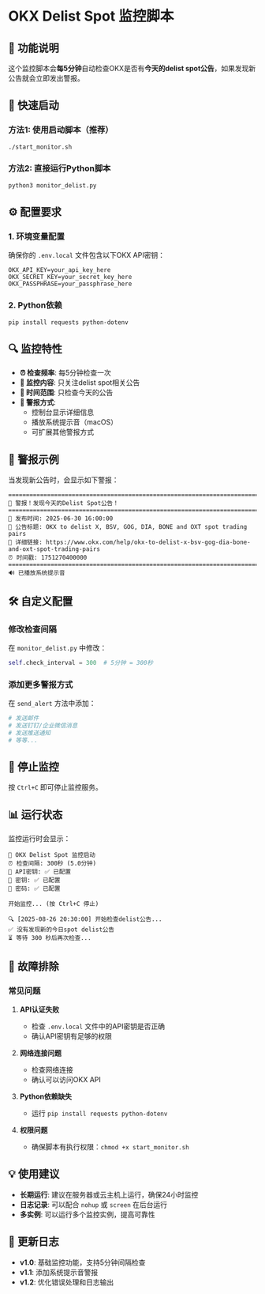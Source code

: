# OKX Delist Spot 监控脚本

## 🎯 功能说明

这个监控脚本会**每5分钟**自动检查OKX是否有**今天的delist spot公告**，如果发现新公告就会立即发出警报。

## 🚀 快速启动

### 方法1: 使用启动脚本（推荐）
```bash
./start_monitor.sh
```

### 方法2: 直接运行Python脚本
```bash
python3 monitor_delist.py
```

## ⚙️ 配置要求

### 1. 环境变量配置
确保你的 `.env.local` 文件包含以下OKX API密钥：
```env
OKX_API_KEY=your_api_key_here
OKX_SECRET_KEY=your_secret_key_here
OKX_PASSPHRASE=your_passphrase_here
```

### 2. Python依赖
```bash
pip install requests python-dotenv
```

## 🔍 监控特性

- **⏰ 检查频率**: 每5分钟检查一次
- **🎯 监控内容**: 只关注delist spot相关公告
- **📅 时间范围**: 只检查今天的公告
- **🚨 警报方式**: 
  - 控制台显示详细信息
  - 播放系统提示音（macOS）
  - 可扩展其他警报方式

## 📱 警报示例

当发现新公告时，会显示如下警报：

```
================================================================================
🚨 警报！发现今天的Delist Spot公告！
================================================================================
📅 发布时间: 2025-06-30 16:00:00
📢 公告标题: OKX to delist X, BSV, GOG, DIA, BONE and OXT spot trading pairs
🔗 详细链接: https://www.okx.com/help/okx-to-delist-x-bsv-gog-dia-bone-and-oxt-spot-trading-pairs
⏰ 时间戳: 1751270400000
================================================================================
🔊 已播放系统提示音
```

## 🛠️ 自定义配置

### 修改检查间隔
在 `monitor_delist.py` 中修改：
```python
self.check_interval = 300  # 5分钟 = 300秒
```

### 添加更多警报方式
在 `send_alert` 方法中添加：
```python
# 发送邮件
# 发送钉钉/企业微信消息
# 发送推送通知
# 等等...
```

## 🚫 停止监控

按 `Ctrl+C` 即可停止监控服务。

## 📊 运行状态

监控运行时会显示：
```
🚀 OKX Delist Spot 监控启动
⏰ 检查间隔: 300秒 (5.0分钟)
🔑 API密钥: ✅ 已配置
🔑 密钥: ✅ 已配置
🔑 密码: ✅ 已配置

开始监控... (按 Ctrl+C 停止)

🔍 [2025-08-26 20:30:00] 开始检查delist公告...
✅ 没有发现新的今日spot delist公告
⏳ 等待 300 秒后再次检查...
```

## 🔧 故障排除

### 常见问题

1. **API认证失败**
   - 检查 `.env.local` 文件中的API密钥是否正确
   - 确认API密钥有足够的权限

2. **网络连接问题**
   - 检查网络连接
   - 确认可以访问OKX API

3. **Python依赖缺失**
   - 运行 `pip install requests python-dotenv`

4. **权限问题**
   - 确保脚本有执行权限：`chmod +x start_monitor.sh`

## 💡 使用建议

- **长期运行**: 建议在服务器或云主机上运行，确保24小时监控
- **日志记录**: 可以配合 `nohup` 或 `screen` 在后台运行
- **多实例**: 可以运行多个监控实例，提高可靠性

## 📝 更新日志

- **v1.0**: 基础监控功能，支持5分钟间隔检查
- **v1.1**: 添加系统提示音警报
- **v1.2**: 优化错误处理和日志输出
